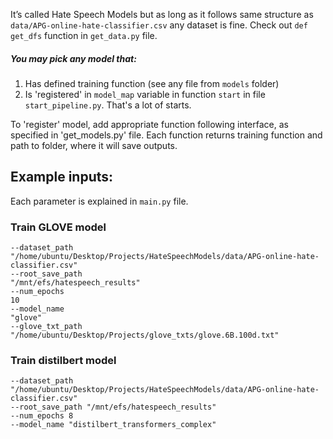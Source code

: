 It’s called Hate Speech Models but as long as it follows same structure as `data/APG-online-hate-classifier.csv` any dataset is fine. Check out `def get_dfs` function in `get_data.py` file.

##### You may pick any model that:
1. Has defined training function (see any file from `models` folder)
2. Is 'registered' in `model_map` variable in function `start` in file `start_pipeline.py`. That's a lot of starts.

To 'register' model, add appropriate function following interface, as specified in 'get_models.py' file. Each function returns training function and path to folder, where it will save outputs. 

## Example inputs:

Each parameter is explained in `main.py` file.

### Train GLOVE model

```
--dataset_path
"/home/ubuntu/Desktop/Projects/HateSpeechModels/data/APG-online-hate-classifier.csv"
--root_save_path
"/mnt/efs/hatespeech_results"
--num_epochs
10
--model_name
"glove"
--glove_txt_path
"/home/ubuntu/Desktop/Projects/glove_txts/glove.6B.100d.txt"
```

### Train distilbert model

```
--dataset_path "/home/ubuntu/Desktop/Projects/HateSpeechModels/data/APG-online-hate-classifier.csv" 
--root_save_path "/mnt/efs/hatespeech_results"
--num_epochs 8 
--model_name "distilbert_transformers_complex"
```